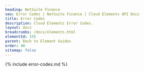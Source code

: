 ```yaml
---
heading: NetSuite Finance
seo: Error Codes | NetSuite Finance | Cloud Elements API Docs
title: Error Codes
description: Cloud Elements Error Codes.
layout: docs
breadcrumbs: /docs/elements.html
elementId: 155
parent: Back to Element Guides
order: 40
sitemap: false
---
```


{% include error-codes.md %}
